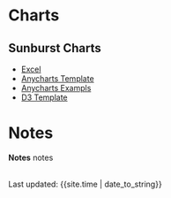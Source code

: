 
# Charts

## Sunburst Charts

- [Excel](sunburst.xlsx)
- [Anycharts Template]()
- [Anycharts Exampls]()
- [D3 Template](D3_Sunburst_Template.html)

# Notes
**Notes** notes

<br>
<div>Last updated: {{site.time | date_to_string}}</div>
